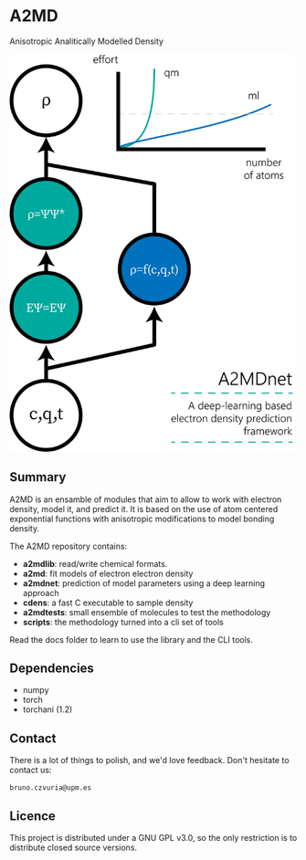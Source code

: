 # A2MD

Anisotropic Analitically Modelled Density

<img src="a2mdnet_brochure.png" width=500px alt="brochure">

## Summary
A2MD is an ensamble of modules that aim to allow to work with electron density, 
model it, and predict it. It is based on the use of atom centered exponential
functions with anisotropic modifications to model bonding density.

The A2MD repository contains:

- **a2mdlib**: read/write chemical formats.
- **a2md**: fit models of electron electron density
- **a2mdnet**: prediction of model parameters using a deep learning approach
- **cdens**: a fast C executable to sample density
- **a2mdtests**: small ensemble of molecules to test the methodology
- **scripts**: the methodology turned into a cli set of tools

Read the docs folder to learn to use the library and the CLI tools. 

## Dependencies

- numpy
- torch
- torchani (1.2)

## Contact

There is a lot of things to polish, and we'd love feedback. Don't hesitate to contact us:

	bruno.czvuria@upm.es

## Licence

This project is distributed under a GNU GPL v3.0, so the only restriction
is to distribute closed source versions.

